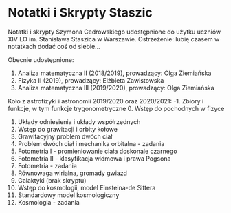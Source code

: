 # Notatki i Skrypty Staszic
Notatki i skrypty Szymona Cedrowskiego udostępnione do użytku uczniów XIV LO im. Stanisława Staszica w Warszawie.
Ostrzeżenie: lubię czasem w notatkach dodać coś od siebie...

Obecnie udostępnione:
1. Analiza matematyczna II (2018/2019), prowadzący: Olga Ziemiańska
2. Fizyka II (2019), prowadzący: Elżbieta Zawistowska
3. Analiza matematyczna III (2019/2020), prowadzący: Olga Ziemiańska

Koło z astrofizyki i astronomii 2019/2020 oraz 2020/2021:
-1. Zbiory i funkcje, w tym funkcje trygonometryczne
0. Wstęp do pochodnych w fizyce
1. Układy odniesienia i układy współrzędnych
2. Wstęp do grawitacji i orbity kołowe
3. Grawitacyjny problem dwóch ciał
4. Problem dwóch ciał i mechanika orbitalna - zadania
5. Fotometria I - promieniowanie ciała doskonale czarnego
6. Fotometria II - klasyfikacja widmowa i prawa Pogsona
7. Fotometria - zadania
8. Równowaga wirialna, gromady gwiazd
9. Galaktyki (brak skryptu)
10. Wstęp do kosmologii, model Einsteina-de Sittera
11. Standardowy model kosmologiczny
12. Kosmologia - zadania
